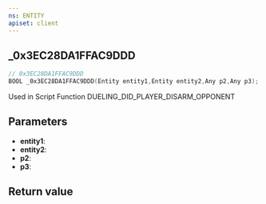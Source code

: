 ```yaml
---
ns: ENTITY
apiset: client
---
```

## _0x3EC28DA1FFAC9DDD

```c
// 0x3EC28DA1FFAC9DDD
BOOL _0x3EC28DA1FFAC9DDD(Entity entity1,Entity entity2,Any p2,Any p3);
```

Used in Script Function DUELING_DID_PLAYER_DISARM_OPPONENT

## Parameters
* **entity1**:
* **entity2**:
* **p2**:
* **p3**:

## Return value

